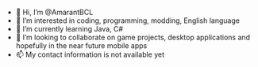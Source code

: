 - 👋 Hi, I’m @AmarantBCL
- 👀 I’m interested in coding, programming, modding, English language
- 🌱 I’m currently learning Java, C#
- 💞️ I’m looking to collaborate on game projects, desktop applications and hopefully in the near future mobile apps
- 📫 My contact information is not available yet

<!---
AmarantBCL/AmarantBCL is a ✨ special ✨ repository because its `README.md` (this file) appears on your GitHub profile.
You can click the Preview link to take a look at your changes.
--->
